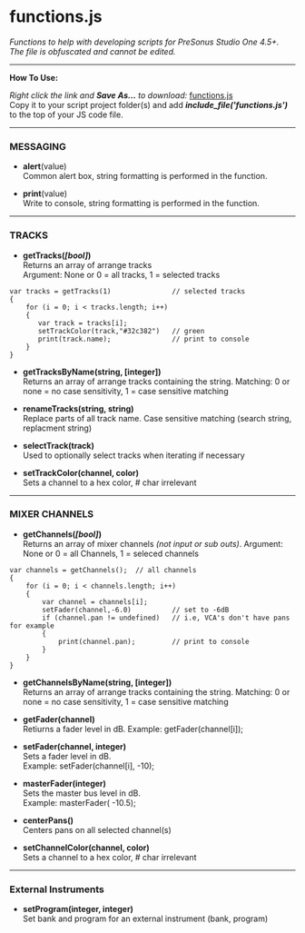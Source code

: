 # functions.js
_Functions to help with developing scripts for PreSonus Studio One 4.5+.  The file is obfuscated and cannot be edited._

<HR>
    
**How To Use:**</br>

_Right click the link and **Save As...** to download:_
[functions.js](https://raw.githubusercontent.com/expressmix/studioone_functions/master/functions.js) </br>
Copy it to your script project folder(s) and add **_include_file('functions.js')_** to the top of your JS code file.


<HR>

### MESSAGING

- **alert**(value)</br>
Common alert box, string formatting is performed in the function.

- **print**(value)</br>
Write to console, string formatting is performed in the function.

<HR>

### TRACKS 

- **getTracks(_[bool]_)**</br>
Returns an array of arrange tracks</br>
Argument: None or 0 = all tracks, 1 = selected tracks

```
var tracks = getTracks(1)               // selected tracks
{
    for (i = 0; i < tracks.length; i++)
    {
       var track = tracks[i];
       setTrackColor(track,"#32c382")   // green
       print(track.name);               // print to console
    }
}
```

- **getTracksByName(string, [integer])**</br>
Returns an array of arrange tracks containing the string. Matching: 0 or none = no case sensitivity, 1 = case sensitive matching

- **renameTracks(string, string)**</br>
Replace parts of all track name. Case sensitive matching (search string, replacment string)

- **selectTrack(track)**</br>
Used to optionally select tracks when iterating if necessary

- **setTrackColor(channel, color)**</br>
Sets a channel to a hex color, # char irrelevant

<HR>

### MIXER CHANNELS 

- **getChannels(_[bool]_)**</br>
Returns an array of mixer channels _(not input or sub outs)_. Argument: None or 0 = all Channels, 1 = seleced channels


```
var channels = getChannels();  // all channels
{
    for (i = 0; i < channels.length; i++)
    {
        var channel = channels[i];
        setFader(channel,-6.0)          // set to -6dB
        if (channel.pan != undefined)   // i.e, VCA's don't have pans for example
        {
            print(channel.pan);         // print to console
        }
    }
}
```

- **getChannelsByName(string, [integer])**</br>
Returns an array of arrange tracks containing the string. Matching: 0 or none = no case sensitivity, 1 = case sensitive matching

- **getFader(channel)**</br>
Retiurns a fader level in dB.  Example: getFader(channel[i]);

- **setFader(channel, integer)**</br>
Sets a fader level in dB.  </br>Example: setFader(channel[i], -10);

- **masterFader(integer)**</br>
Sets the master bus level in dB. </br>Example: masterFader( -10.5);

- **centerPans()**</br>
Centers pans on all selected channel(s)

- **setChannelColor(channel, color)**</br>
Sets a channel to a hex color, # char irrelevant

<HR>

### External Instruments 

- **setProgram(integer, integer)**</br>
Set bank and program for an external instrument (bank, program)
